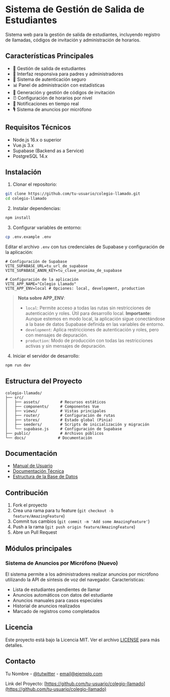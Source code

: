 # Sistema de Gestión de Salida de Estudiantes

Sistema web para la gestión de salida de estudiantes, incluyendo registro de llamadas, códigos de invitación y administración de horarios.

## Características Principales

- 🚪 Gestión de salida de estudiantes
- 📱 Interfaz responsiva para padres y administradores
- 🔐 Sistema de autenticación seguro
- 📊 Panel de administración con estadísticas
- 🎫 Generación y gestión de códigos de invitación
- ⏰ Configuración de horarios por nivel
- 📱 Notificaciones en tiempo real
- 🎙️ Sistema de anuncios por micrófono

## Requisitos Técnicos

- Node.js 16.x o superior
- Vue.js 3.x
- Supabase (Backend as a Service)
- PostgreSQL 14.x

## Instalación

1. Clonar el repositorio:
```bash
git clone https://github.com/tu-usuario/colegio-llamado.git
cd colegio-llamado
```

2. Instalar dependencias:
```bash
npm install
```

3. Configurar variables de entorno:
```bash
cp .env.example .env
```
Editar el archivo `.env` con tus credenciales de Supabase y configuración de la aplicación:

```
# Configuración de Supabase
VITE_SUPABASE_URL=tu_url_de_supabase
VITE_SUPABASE_ANON_KEY=tu_clave_anonima_de_supabase

# Configuración de la aplicación
VITE_APP_NAME="Colegio Llamado"
VITE_APP_ENV=local # Opciones: local, development, production
```

> **Nota sobre APP_ENV**: 
> - `local`: Permite acceso a todas las rutas sin restricciones de autenticación y roles. Útil para desarrollo local. **Importante:** Aunque estemos en modo local, la aplicación sigue conectándose a la base de datos Supabase definida en las variables de entorno.
> - `development`: Aplica restricciones de autenticación y roles, pero con mensajes de depuración.
> - `production`: Modo de producción con todas las restricciones activas y sin mensajes de depuración.

4. Iniciar el servidor de desarrollo:
```bash
npm run dev
```

## Estructura del Proyecto

```
colegio-llamado/
├── src/
│   ├── assets/         # Recursos estáticos
│   ├── components/     # Componentes Vue
│   ├── views/          # Vistas principales
│   ├── router/         # Configuración de rutas
│   ├── stores/         # Estado global (Pinia)
│   ├── seeders/        # Scripts de inicialización y migración
│   └── supabase.js     # Configuración de Supabase
├── public/             # Archivos públicos
└── docs/              # Documentación
```

## Documentación

- [Manual de Usuario](./docs/manual-usuario.md)
- [Documentación Técnica](./docs/documentacion-tecnica.md)
- [Estructura de la Base de Datos](./docs/database.md)

## Contribución

1. Fork el proyecto
2. Crea una rama para tu feature (`git checkout -b feature/AmazingFeature`)
3. Commit tus cambios (`git commit -m 'Add some AmazingFeature'`)
4. Push a la rama (`git push origin feature/AmazingFeature`)
5. Abre un Pull Request

## Módulos principales

### Sistema de Anuncios por Micrófono (Nuevo)

El sistema permite a los administradores realizar anuncios por micrófono utilizando la API de síntesis de voz del navegador. Características:

- Lista de estudiantes pendientes de llamar
- Anuncios automáticos con datos del estudiante
- Anuncios manuales para casos especiales
- Historial de anuncios realizados
- Marcado de registros como completados

## Licencia

Este proyecto está bajo la Licencia MIT. Ver el archivo [LICENSE](LICENSE) para más detalles.

## Contacto

Tu Nombre - [@tutwitter](https://twitter.com/tutwitter) - email@ejemplo.com

Link del Proyecto: [https://github.com/tu-usuario/colegio-llamado](https://github.com/tu-usuario/colegio-llamado)
